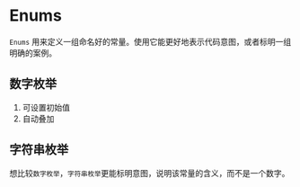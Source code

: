 # Enums

`Enums` 用来定义一组命名好的常量。使用它能更好地表示代码意图，或者标明一组明确的案例。


## 数字枚举

1. 可设置初始值
2. 自动叠加

## 字符串枚举

想比较`数字枚举`，`字符串枚举`更能标明意图，说明该常量的含义，而不是一个数字。

